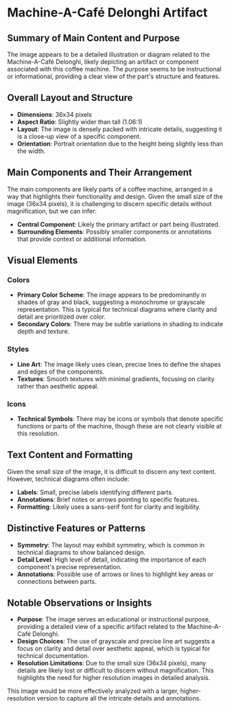 # Machine-A-Café Delonghi Artifact

## Summary of Main Content and Purpose
The image appears to be a detailed illustration or diagram related to the Machine-A-Café Delonghi, likely depicting an artifact or component associated with this coffee machine. The purpose seems to be instructional or informational, providing a clear view of the part's structure and features.

## Overall Layout and Structure

- **Dimensions**: 36x34 pixels
- **Aspect Ratio**: Slightly wider than tall (1.06:1)
- **Layout**: The image is densely packed with intricate details, suggesting it is a close-up view of a specific component.
- **Orientation**: Portrait orientation due to the height being slightly less than the width.

## Main Components and Their Arrangement

The main components are likely parts of a coffee machine, arranged in a way that highlights their functionality and design. Given the small size of the image (36x34 pixels), it is challenging to discern specific details without magnification, but we can infer:

- **Central Component**: Likely the primary artifact or part being illustrated.
- **Surrounding Elements**: Possibly smaller components or annotations that provide context or additional information.

## Visual Elements

### Colors
- **Primary Color Scheme**: The image appears to be predominantly in shades of gray and black, suggesting a monochrome or grayscale representation. This is typical for technical diagrams where clarity and detail are prioritized over color.
- **Secondary Colors**: There may be subtle variations in shading to indicate depth and texture.

### Styles
- **Line Art**: The image likely uses clean, precise lines to define the shapes and edges of the components.
- **Textures**: Smooth textures with minimal gradients, focusing on clarity rather than aesthetic appeal.

### Icons
- **Technical Symbols**: There may be icons or symbols that denote specific functions or parts of the machine, though these are not clearly visible at this resolution.

## Text Content and Formatting

Given the small size of the image, it is difficult to discern any text content. However, technical diagrams often include:

- **Labels**: Small, precise labels identifying different parts.
- **Annotations**: Brief notes or arrows pointing to specific features.
- **Formatting**: Likely uses a sans-serif font for clarity and legibility.

## Distinctive Features or Patterns

- **Symmetry**: The layout may exhibit symmetry, which is common in technical diagrams to show balanced design.
- **Detail Level**: High level of detail, indicating the importance of each component's precise representation.
- **Annotations**: Possible use of arrows or lines to highlight key areas or connections between parts.

## Notable Observations or Insights

- **Purpose**: The image serves an educational or instructional purpose, providing a detailed view of a specific artifact related to the Machine-A-Café Delonghi.
- **Design Choices**: The use of grayscale and precise line art suggests a focus on clarity and detail over aesthetic appeal, which is typical for technical documentation.
- **Resolution Limitations**: Due to the small size (36x34 pixels), many details are likely lost or difficult to discern without magnification. This highlights the need for higher resolution images in detailed analysis.

This image would be more effectively analyzed with a larger, higher-resolution version to capture all the intricate details and annotations.